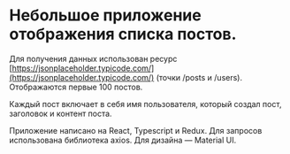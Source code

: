 # Небольшое приложение отображения списка постов.

Для получения данных использован ресурс [https://jsonplaceholder.typicode.com/](https://jsonplaceholder.typicode.com/) (точки /posts и /users). Отображаются первые 100 постов.

Каждый пост включает в себя имя пользователя, который создал пост, заголовок и контент поста.

Приложение написано на React, Typescript и Redux. Для запросов использована библиотека axios. Для дизайна — Material UI.
